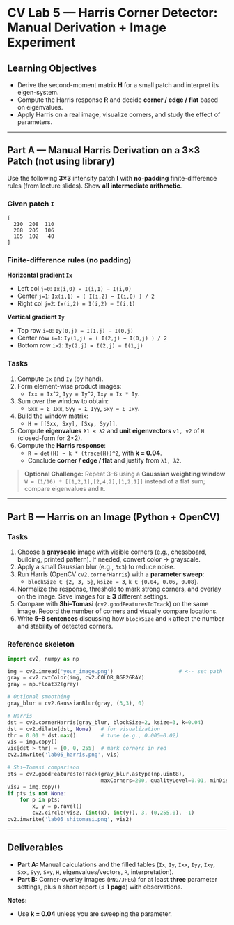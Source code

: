 # CV Lab 5 — Harris Corner Detector: Manual Derivation + Image Experiment

## Learning Objectives
- Derive the second-moment matrix **H** for a small patch and interpret its eigen-system.  
- Compute the Harris response **R** and decide **corner / edge / flat** based on eigenvalues.  
- Apply Harris on a real image, visualize corners, and study the effect of parameters.

---

## Part A — Manual Harris Derivation on a 3×3 Patch (not using library)

Use the following **3×3** intensity patch **I** with **no-padding** finite-difference rules (from lecture slides). Show **all intermediate arithmetic**.

### Given patch `I`
```
[
  210  208  110
  208  205  106
  105  102   40
]
```

### Finite-difference rules (no padding)
**Horizontal gradient `Ix`**
- Left col `j=0`:      `Ix(i,0) = I(i,1) − I(i,0)`  
- Center `j=1`:        `Ix(i,1) = ( I(i,2) − I(i,0) ) / 2`  
- Right col `j=2`:     `Ix(i,2) = I(i,2) − I(i,1)`  

**Vertical gradient `Iy`**
- Top row `i=0`:       `Iy(0,j) = I(1,j) − I(0,j)`  
- Center row `i=1`:    `Iy(1,j) = ( I(2,j) − I(0,j) ) / 2`  
- Bottom row `i=2`:    `Iy(2,j) = I(2,j) − I(1,j)`  

### Tasks
1. Compute `Ix` and `Iy` (by hand).  
2. Form element-wise product images:  
   - `Ixx = Ix^2`, `Iyy = Iy^2`, `Ixy = Ix * Iy`.  
3. Sum over the window to obtain:  
   - `Sxx = Σ Ixx`, `Syy = Σ Iyy`, `Sxy = Σ Ixy`.  
4. Build the window matrix:  
   - `H = [[Sxx, Sxy], [Sxy, Syy]]`.  
5. Compute **eigenvalues** `λ1 ≤ λ2` and **unit eigenvectors** `v1, v2` of `H` (closed-form for 2×2).  
6. Compute the **Harris response**:  
   - `R = det(H) − k * (trace(H))^2`, with **k = 0.04**.  
   - Conclude **corner / edge / flat** and justify from `λ1, λ2`.  

> **Optional Challenge:** Repeat 3–6 using a **Gaussian weighting window**  
> `W = (1/16) * [[1,2,1],[2,4,2],[1,2,1]]` instead of a flat sum; compare eigenvalues and `R`.

---

## Part B — Harris on an Image (Python + OpenCV)

### Tasks
1. Choose a **grayscale** image with visible corners (e.g., chessboard, building, printed pattern). If needed, convert color → grayscale.  
2. Apply a small Gaussian blur (e.g., `3×3`) to reduce noise.  
3. Run Harris (OpenCV `cv2.cornerHarris`) with a **parameter sweep**:  
   - `blockSize ∈ {2, 3, 5}`, `ksize = 3`, `k ∈ {0.04, 0.06, 0.08}`.  
4. Normalize the response, threshold to mark strong corners, and overlay on the image. Save images for **≥ 3** different settings.  
5. Compare with **Shi–Tomasi** (`cv2.goodFeaturesToTrack`) on the same image. Record the number of corners and visually compare locations.  
6. Write **5–8 sentences** discussing how `blockSize` and `k` affect the number and stability of detected corners.

### Reference skeleton
```python
import cv2, numpy as np

img = cv2.imread('your_image.png')                     # <-- set path
gray = cv2.cvtColor(img, cv2.COLOR_BGR2GRAY)
gray = np.float32(gray)

# Optional smoothing
gray_blur = cv2.GaussianBlur(gray, (3,3), 0)

# Harris
dst = cv2.cornerHarris(gray_blur, blockSize=2, ksize=3, k=0.04)
dst = cv2.dilate(dst, None)   # for visualization
thr = 0.01 * dst.max()        # tune (e.g., 0.005–0.02)
vis = img.copy()
vis[dst > thr] = [0, 0, 255]  # mark corners in red
cv2.imwrite('lab05_harris.png', vis)

# Shi–Tomasi comparison
pts = cv2.goodFeaturesToTrack(gray_blur.astype(np.uint8),
                              maxCorners=200, qualityLevel=0.01, minDistance=5)
vis2 = img.copy()
if pts is not None:
    for p in pts:
        x, y = p.ravel()
        cv2.circle(vis2, (int(x), int(y)), 3, (0,255,0), -1)
cv2.imwrite('lab05_shitomasi.png', vis2)
```

---

## Deliverables
- **Part A:** Manual calculations and the filled tables (`Ix`, `Iy`, `Ixx`, `Iyy`, `Ixy`, `Sxx`, `Syy`, `Sxy`, `H`, eigenvalues/vectors, `R`, interpretation).  
- **Part B:** Corner-overlay images (`PNG/JPEG`) for at least **three** parameter settings, plus a short report (≤ **1 page**) with observations.  



**Notes:**  
- Use **k = 0.04** unless you are sweeping the parameter.  
